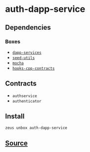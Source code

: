 
auth-dapp-service 
====================




## Dependencies
### Boxes
* [`dapp-services`](dapp-services.md)
* [`seed-utils`](seed-utils.md)
* [`mocha`](mocha.md)
* [`hooks-cpp-contracts`](hooks-cpp-contracts.md)


## Contracts
* `authservice`
* `authenticator`
## Install
```bash
zeus unbox auth-dapp-service
```







## [Source](https://github.com/liquidapps-io/zeus-sdk/tree/master/boxes/groups/services/auth-dapp-service)
